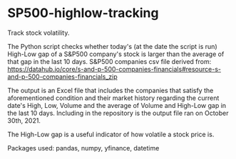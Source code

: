 # SP500-highlow-tracking
Track stock volatility.

The Python script checks whether today's (at the date the script is run) High-Low gap of a S&P500 company's stock is larger than the average of that gap in the last 10 days.
S&P500 companies csv file derived from: https://datahub.io/core/s-and-p-500-companies-financials#resource-s-and-p-500-companies-financials_zip 

The output is an Excel file that includes the companies that satisfy the aforementioned condition and their market history regarding the current date's High, Low, Volume and the average of Volume and High-Low gap in the last 10 days. Including in the repository is the output file ran on October 30th, 2021.

The High-Low gap is a useful indicator of how volatile a stock price is. 

Packages used: pandas, numpy, yfinance, datetime 
